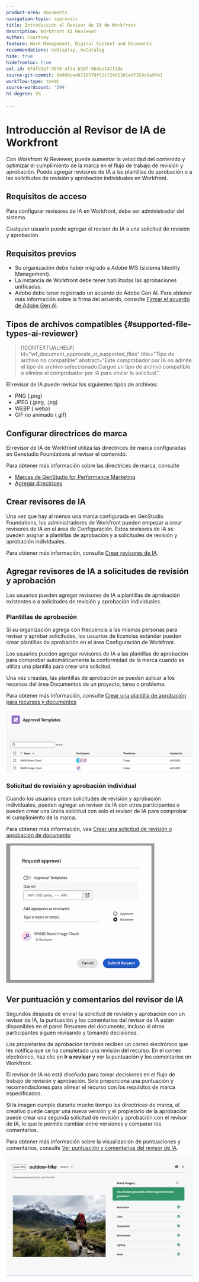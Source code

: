 ```yaml
---
product-area: documents
navigation-topic: approvals
title: Introducción al Revisor de IA de Workfront
description: Workfront AI Reviewer
author: Courtney
feature: Work Management, Digital Content and Documents
recommendations: noDisplay, noCatalog
hide: true
hidefromtoc: true
exl-id: 0f4fd3a7-9578-4fda-b10f-9b4be147f1de
source-git-commit: da980cee8710570f52c724053d1e0f359c6a9fe1
workflow-type: tm+mt
source-wordcount: '594'
ht-degree: 5%

---
```


# Introducción al Revisor de IA de Workfront

Con Workfront AI Reviewer, puede aumentar la velocidad del contenido y optimizar el cumplimiento de la marca en el flujo de trabajo de revisión y aprobación. Puede agregar revisores de IA a las plantillas de aprobación o a las solicitudes de revisión y aprobación individuales en Workfront.

## Requisitos de acceso

Para configurar revisores de IA en Workfront, debe ser administrador del sistema.

Cualquier usuario puede agregar el revisor de IA a una solicitud de revisión y aprobación.


## Requisitos previos

* Su organización debe haber migrado a Adobe IMS (sistema Identity Management).
* La instancia de Workfront debe tener habilitadas las aprobaciones unificadas.
* Adobe debe tener registrado un acuerdo de Adobe Gen AI.
Para obtener más información sobre la firma del acuerdo, consulte [Firmar el acuerdo de Adobe Gen AI](/help/quicksilver/workfront-basics/ai-assistant/ai-assistant-overview.md#sign-the-adobe-gen-ai-agreement).


## Tipos de archivos compatibles {#supported-file-types-ai-reviewer}

>[!CONTEXTUALHELP]
>id="wf_document_approvals_ai_supported_files"
>title="Tipo de archivo no compatible"
>abstract="Este comprobador por IA no admite el tipo de archivo seleccionado.Cargue un tipo de archivo compatible o elimine el comprobador por IA para enviar la solicitud."

El revisor de IA puede revisar los siguientes tipos de archivos:

* PNG (.png)
* JPEG (.jpeg, .jpg)
* WEBP (.webp)
* GIF no animado (.gif)

## Configurar directrices de marca

El revisor de IA de Workfront utiliza las directrices de marca configuradas en Genstudio Foundations al revisar el contenido.

Para obtener más información sobre las directrices de marca, consulte

* [Marcas de GenStudio for Performance Marketing](https://experienceleague.adobe.com/en/docs/genstudio-for-performance-marketing/user-guide/guidelines/brands)
* [Agregar directrices](https://experienceleague.adobe.com/en/docs/genstudio-for-performance-marketing/user-guide/guidelines/add-guidelines)


## Crear revisores de IA

Una vez que hay al menos una marca configurada en GenStudio Foundations, los administradores de Workfront pueden empezar a crear revisores de IA en el área de Configuración. Estos revisores de IA se pueden asignar a plantillas de aprobación y a solicitudes de revisión y aprobación individuales.

Para obtener más información, consulte [Crear revisores de IA](/help/quicksilver/review-and-approve-work/document-reviews-and-approvals/set-up-ai-reviewer.md).

## Agregar revisores de IA a solicitudes de revisión y aprobación

Los usuarios pueden agregar revisores de IA a plantillas de aprobación existentes o a solicitudes de revisión y aprobación individuales.

### Plantillas de aprobación

Si su organización agrega con frecuencia a las mismas personas para revisar y aprobar solicitudes, los usuarios de licencias estándar pueden crear plantillas de aprobación en el área Configuración de Workfront.

Los usuarios pueden agregar revisores de IA a las plantillas de aprobación para comprobar automáticamente la conformidad de la marca cuando se utiliza una plantilla para crear una solicitud.

Una vez creadas, las plantillas de aprobación se pueden aplicar a los recursos del área Documentos de un proyecto, tarea o problema.

Para obtener más información, consulte [Crear una plantilla de aprobación para recursos y documentos](/help/quicksilver/review-and-approve-work/document-reviews-and-approvals/manage-document-approvals/create-approval-template.md)

![lista de plantillas que muestra revisores de IA](assets/ai-review-templates.png)

### Solicitud de revisión y aprobación individual

Cuando los usuarios crean solicitudes de revisión y aprobación individuales, pueden agregar un revisor de IA con otros participantes o pueden crear una única solicitud con solo el revisor de IA para comprobar el cumplimiento de la marca.

Para obtener más información, vea [Crear una solicitud de revisión o aprobación de documento](/help/quicksilver/review-and-approve-work/document-reviews-and-approvals/manage-document-approvals/create-a-document-approval.md)


![Se agregó un revisor de IA a la solicitud de aprobación individual](assets/ad-ai-reviewer-to-request.png)

## Ver puntuación y comentarios del revisor de IA

Segundos después de enviar la solicitud de revisión y aprobación con un revisor de IA, la puntuación y los comentarios del revisor de IA están disponibles en el panel Resumen del documento, incluso si otros participantes siguen revisando y tomando decisiones.

Los propietarios de aprobación también reciben un correo electrónico que les notifica que se ha completado una revisión del recurso. En el correo electrónico, haz clic en **Ir a revisar** y ver la puntuación y los comentarios en Workfront.

El revisor de IA no está diseñado para tomar decisiones en el flujo de trabajo de revisión y aprobación. Solo proporciona una puntuación y recomendaciones para alinear el recurso con los requisitos de marca especificados.

Si la imagen cumple durante mucho tiempo las directrices de marca, el creativo puede cargar una nueva versión y el propietario de la aprobación puede crear una segunda solicitud de revisión y aprobación con el revisor de IA, lo que le permite cambiar entre versiones y comparar los comentarios.

Para obtener más información sobre la visualización de puntuaciones y comentarios, consulte [Ver puntuación y comentarios del revisor de IA](/help/quicksilver/review-and-approve-work/document-reviews-and-approvals/view-ai-reviewer-feedback.md).


![comentarios del revisor de IA](assets/ai-reviewer-feedback.png)


